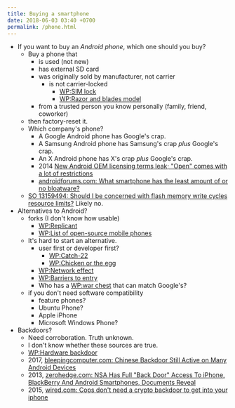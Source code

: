 ```yaml
---
title: Buying a smartphone
date: 2018-06-03 03:40 +0700
permalink: /phone.html
---
```


- If you want to buy an *Android phone*, which one should you buy?
    - Buy a phone that
        - is used (not new)
        - has external SD card
        - was originally sold by manufacturer, not carrier
            - is not carrier-locked
                - [WP:SIM lock](https://en.wikipedia.org/wiki/SIM_lock)
                - [WP:Razor and blades model](https://en.wikipedia.org/wiki/Razor_and_blades_model)
        - from a trusted person you know personally (family, friend, coworker)
    - then factory-reset it.
    - Which company's phone?
        - A Google Android phone has Google's crap.
        - A Samsung Android phone has Samsung's crap *plus* Google's crap.
        - An X Android phone has X's crap *plus* Google's crap.
        - 2014 [New Android OEM licensing terms leak; "Open" comes with a lot of restrictions](https://arstechnica.com/gadgets/2014/02/new-android-oem-licensing-terms-leak-open-comes-with-restrictions/)
        - [androidforums.com: What smartphone has the least amount of or no bloatware?](https://androidforums.com/threads/what-smartphone-has-the-least-amount-of-or-no-bloatware.1026100/)
    - [SO 13159494: Should I be concerned with flash memory write cycles resource limits?](https://stackoverflow.com/questions/13159494/should-i-be-concerned-with-flash-memory-write-cycles-resource-limits) Likely no.
- Alternatives to Android?
    - forks (I don't know how usable)
        - [WP:Replicant](https://en.wikipedia.org/wiki/Replicant_(operating_system))
        - [WP:List of open-source mobile phones](https://en.wikipedia.org/wiki/List_of_open-source_mobile_phones)
    - It's hard to start an alternative.
        - user first or developer first?
            - [WP:Catch-22](https://en.wikipedia.org/wiki/Catch-22_(logic))
            - [WP:Chicken or the egg](https://en.wikipedia.org/wiki/Chicken_or_the_egg)
        - [WP:Network effect](https://en.wikipedia.org/wiki/Network_effect)
        - [WP:Barriers to entry](https://en.wikipedia.org/wiki/Barriers_to_entry)
        - Who has a [WP:war chest](https://en.wikipedia.org/wiki/War_chest) that can match Google's?
    - if you don't need software compatibility
        - feature phones?
        - Ubuntu Phone?
        - Apple iPhone
        - Microsoft Windows Phone?
- Backdoors?
    - Need corroboration. Truth unknown.
    - I don't know whether these sources are true.
    - [WP:Hardware backdoor](https://en.wikipedia.org/wiki/Hardware_backdoor)
    - 2017, [bleepingcomputer.com: Chinese Backdoor Still Active on Many Android Devices](https://www.bleepingcomputer.com/news/security/chinese-backdoor-still-active-on-many-android-devices/)
    - 2013, [zerohedge.com: NSA Has Full "Back Door" Access To iPhone, BlackBerry And Android Smartphones, Documents Reveal](https://www.zerohedge.com/news/2013-09-08/nsa-has-full-back-door-access-iphone-blackberry-and-android-smartphones-documents-re)
    - 2015, [wired.com: Cops don't need a crypto backdoor to get into your iphone](https://www.wired.com/2015/10/cops-dont-need-encryption-backdoor-to-hack-iphones/)
